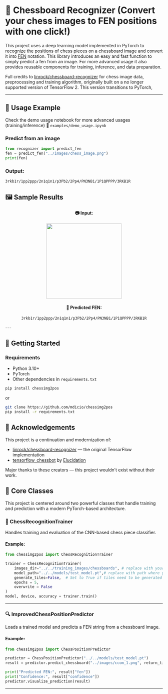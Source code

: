 # 🧠 Chessboard Recognizer (Convert your chess images to FEN positions with one click!)

This project uses a deep learning model implemented in PyTorch to recognize the positions of chess pieces on a chessboard image and convert it into [FEN](https://en.wikipedia.org/wiki/Forsyth%E2%80%93Edwards_Notation) notation. This library introduces an easy and fast function to simply predict a fen from an image. For more advanced usage it also provides reusable components for training, inference, and data preparation.

Full credits to [linrock/chessboard-recognizer](https://github.com/linrock/chessboard-recognizer) for chess image data, preprocessing and training algorithm, originally built on a no longer supported version of TensorFlow 2. This version transitions to PyTorch, 

---

## 🧪 Usage Example

Check the demo usage notebook 
for more advanced usages (training/inference) 
📓 `examples/demo_usage.ipynb`

### Predict from an image

```python
from recognizer import predict_fen
fen = predict_fen("../images/chess_image.png")
print(fen)
```

### Output:

```text
3rkb1r/1pp2ppp/2n1q1n1/p3Pb2/2Pp4/PN3NB1/1P1QPPPP/3RKB1R
```

## 🖼️ Sample Results

<div align="center">

#### 📷 Input:
<!-- Replace the below link with your image or keep this as a placeholder -->
<img src="images/chess_image.png" width=240 />

#### 🎯 Predicted FEN:
`3rkb1r/1pp2ppp/2n1q1n1/p3Pb2/2Pp4/PN3NB1/1P1QPPPP/3RKB1R`

</div>
---

## 🚀 Getting Started

### Requirements

- Python 3.10+
- PyTorch
- Other dependencies in `requirements.txt`

```bash
pip install chessimg2pos
```
or 

```bash
git clone https://github.com/mdicio/chessimg2pos
pip install -r requirements.txt
```

## 🙏 Acknowledgements

This project is a continuation and modernization of:

- [linrock/chessboard-recognizer](https://github.com/linrock/chessboard-recognizer) — the original TensorFlow implementation
- [tensorflow_chessbot](https://github.com/Elucidation/tensorflow_chessbot) by [Elucidation](https://github.com/Elucidation)

Major thanks to these creators — this project wouldn’t exist without their work.

## 🧠 Core Classes

This project is centered around two powerful classes that handle training and prediction with a modern PyTorch-based architecture.

### 🔧 ChessRecognitionTrainer

Handles training and evaluation of the CNN-based chess piece classifier.

#### Example:

```python
from chessimg2pos import ChessRecognitionTrainer

trainer = ChessRecognitionTrainer(
    images_dir="../../training_images/chessboards", # replace with your path
    model_path="../../models/test_model.pt",# replace with path where you want models tgo be saved
    generate_tiles=False,  # Set to True if tiles need to be generated from boards
    epochs = 5,
    overwrite = False
)
model, device, accuracy = trainer.train()
```

---

### 🔍 ImprovedChessPositionPredictor

Loads a trained model and predicts a FEN string from a chessboard image.

#### Example:

```python
from chessimg2pos import ChessPositionPredictor

predictor = ChessPositionPredictor("../../models/test_model.pt")
result = predictor.predict_chessboard("../images/ccom_1.png", return_tiles=True)

print("Predicted FEN:", result["fen"])
print("Confidence:", result["confidence"])
predictor.visualize_prediction(result)
```

---
